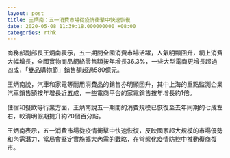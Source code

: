 ```yaml
---
layout: post
title: 王炳南：五一消費市場從疫情衝擊中快速恢復
date: 2020-05-08 11:39:18.000000000 +08:00
categories: rthk
---
```


商務部副部長王炳南表示，五一期間全國消費市場活躍，人氣明顯回升，網上消費大幅增長，全國實物商品網絡零售額按年增長36.3%，一些大型電商更增長超過四成，「雙品購物節」銷售額超過580億元。

王炳南說，汽車和家電等耐用消費品的銷售亦明顯回升，其中上海的重點監測企業汽車銷售額按年增長近五成，一些電商平台的家電銷售按年增長約1倍。

住宿和餐飲等行業方面，王炳南說五一期間的消費規模已恢復至去年同期的七成左右，較清明假期提升約20個百分點。

王炳南表示，五一消費市場從疫情衝擊中快速恢復，反映國家超大規模的市場優勢和內需潛力，當局會堅定實施擴大內需的戰略，在常態化疫情防控中推動復商復市。
